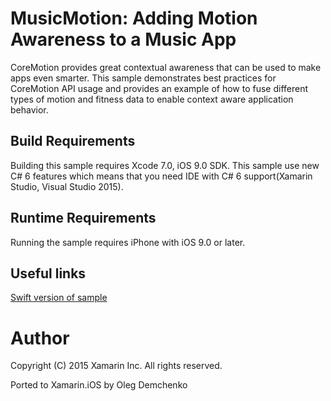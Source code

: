 MusicMotion: Adding Motion Awareness to a Music App
======================================

CoreMotion provides great contextual awareness that can be used to make apps even smarter. This sample demonstrates best practices for CoreMotion API usage and provides an example of how to fuse different types of motion and fitness data to enable context aware application behavior.

Build Requirements
------------------

Building this sample requires Xcode 7.0, iOS 9.0 SDK. This sample use new C# 6 features which means that you need IDE with C# 6 support(Xamarin Studio, Visual Studio 2015).

Runtime Requirements
------------------

Running the sample requires iPhone with iOS 9.0 or later.

Useful links
-------------

[Swift version of sample](https://developer.apple.com/library/prerelease/ios/samplecode/MusicMotion/Introduction/Intro.html#//apple_ref/doc/uid/TP40016160)


Author
======
Copyright (C) 2015 Xamarin Inc. All rights reserved.

Ported to Xamarin.iOS by Oleg Demchenko